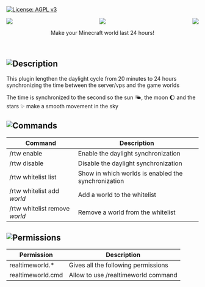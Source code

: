 [![License: AGPL v3](https://img.shields.io/badge/License-AGPL%20v3-blue.svg)](https://www.gnu.org/licenses/agpl-3.0)
<p align="center">
<img align="left" src="https://i.ibb.co/CKqbVFV/Real-Time-World-Logo.png">
<img align="right" src="https://i.ibb.co/CKqbVFV/Real-Time-World-Logo.png">
<img src="https://lingtalfi.com/services/pngtext?color=0190FF&size=30&text=RealTimeWorld"></p>
<p align="center">Make your Minecraft world last 24 hours!</p>
<br>

## ![Description](https://lingtalfi.com/services/pngtext?color=852020&size=22&text=Description)
This plugin lengthen the daylight cycle from 20 minutes to 24 hours synchronizing the time between the server/vps and the game worlds

The time is synchronized to the second so the sun 🌤️, the moon 🌔 and the stars ✨ make a smooth movement in the sky

## ![Commands](https://lingtalfi.com/services/pngtext?color=852020&size=22&text=Commands)
| Command | Description |
| --- | --- |
| /rtw enable | Enable the daylight synchronization |
| /rtw disable | Disable the daylight synchronization |
| /rtw whitelist list | Show in which worlds is enabled the synchronization |
| /rtw whitelist add _world_ | Add a world to the whitelist |
| /rtw whitelist remove _world_ | Remove a world from the whitelist |

## ![Permissions](https://lingtalfi.com/services/pngtext?color=852020&size=22&text=Permissions)
| Permission | Description |
| --- | --- |
| realtimeworld.* | Gives all the following permissions |
| realtimeworld.cmd | Allow to use /realtimeworld command |
